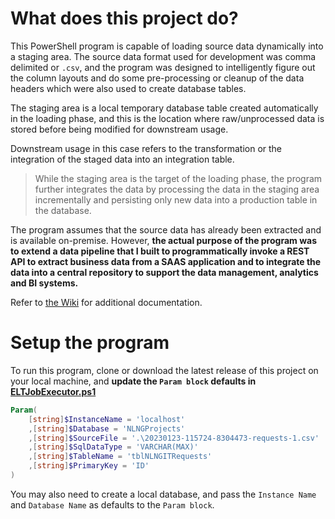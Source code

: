 # What does this project do?

This PowerShell program is capable of loading source data dynamically into a staging area. The source data format used for development was comma delimited or `.csv`, and the program was designed to intelligently figure out the column layouts and do some pre-processing or cleanup of the data headers which were also used to create database tables. 

The staging area is a local temporary database table created automatically in the loading phase, and this is the location where raw/unprocessed data is stored before being modified for downstream usage.

Downstream usage in this case refers to the transformation or the integration of the staged data into an integration table. 

> While the staging area is the target of the loading phase, the program further integrates the data by processing the data in the staging area incrementally and persisting only new data into a production table in the database.

The program assumes that the source data has already been extracted and is available on-premise. However, **the actual purpose of the program was to extend a data pipeline that I built to programmatically invoke a REST API to extract business data from a SAAS application and to integrate the data into a central repository to support the data management, analytics and BI systems.**

Refer to [the Wiki](https://github.com/richardogoma/ELT_Development/wiki) for additional documentation.

# Setup the program

To run this program, clone or download the latest release of this project on your local machine, and **update the `Param block` defaults in [ELTJobExecutor.ps1](https://github.com/richardogoma/ELT_Development/blob/main/ELTJobExecutor.ps1)**

```powershell
Param(
    [string]$InstanceName = 'localhost'
    ,[string]$Database = 'NLNGProjects'
    ,[string]$SourceFile = '.\20230123-115724-8304473-requests-1.csv'
    ,[string]$SqlDataType = 'VARCHAR(MAX)'
    ,[string]$TableName = 'tblNLNGITRequests'
    ,[string]$PrimaryKey = 'ID'
)
```
You may also need to create a local database, and pass the `Instance Name` and `Database Name` as defaults to the `Param block`. 

